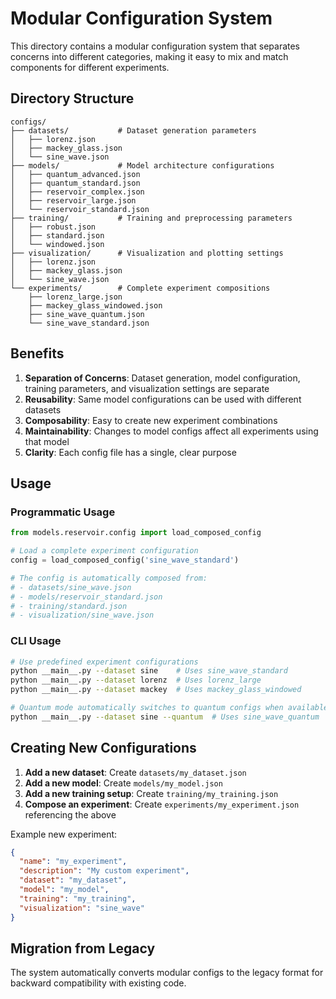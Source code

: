 # Modular Configuration System

This directory contains a modular configuration system that separates concerns into different categories, making it easy to mix and match components for different experiments.

## Directory Structure

```
configs/
├── datasets/           # Dataset generation parameters
│   ├── lorenz.json
│   ├── mackey_glass.json
│   └── sine_wave.json
├── models/             # Model architecture configurations
│   ├── quantum_advanced.json
│   ├── quantum_standard.json
│   ├── reservoir_complex.json
│   ├── reservoir_large.json
│   └── reservoir_standard.json
├── training/           # Training and preprocessing parameters
│   ├── robust.json
│   ├── standard.json
│   └── windowed.json
├── visualization/      # Visualization and plotting settings
│   ├── lorenz.json
│   ├── mackey_glass.json
│   └── sine_wave.json
└── experiments/        # Complete experiment compositions
    ├── lorenz_large.json
    ├── mackey_glass_windowed.json
    ├── sine_wave_quantum.json
    └── sine_wave_standard.json
```

## Benefits

1. **Separation of Concerns**: Dataset generation, model configuration, training parameters, and visualization settings are separate
2. **Reusability**: Same model configurations can be used with different datasets
3. **Composability**: Easy to create new experiment combinations
4. **Maintainability**: Changes to model configs affect all experiments using that model
5. **Clarity**: Each config file has a single, clear purpose

## Usage

### Programmatic Usage
```python
from models.reservoir.config import load_composed_config

# Load a complete experiment configuration
config = load_composed_config('sine_wave_standard')

# The config is automatically composed from:
# - datasets/sine_wave.json
# - models/reservoir_standard.json
# - training/standard.json
# - visualization/sine_wave.json
```

### CLI Usage
```bash
# Use predefined experiment configurations
python __main__.py --dataset sine    # Uses sine_wave_standard
python __main__.py --dataset lorenz  # Uses lorenz_large
python __main__.py --dataset mackey  # Uses mackey_glass_windowed

# Quantum mode automatically switches to quantum configs when available
python __main__.py --dataset sine --quantum  # Uses sine_wave_quantum
```

## Creating New Configurations

1. **Add a new dataset**: Create `datasets/my_dataset.json`
2. **Add a new model**: Create `models/my_model.json`
3. **Add a new training setup**: Create `training/my_training.json`
4. **Compose an experiment**: Create `experiments/my_experiment.json` referencing the above

Example new experiment:
```json
{
  "name": "my_experiment",
  "description": "My custom experiment",
  "dataset": "my_dataset",
  "model": "my_model",
  "training": "my_training",
  "visualization": "sine_wave"
}
```

## Migration from Legacy

The system automatically converts modular configs to the legacy format for backward compatibility with existing code.